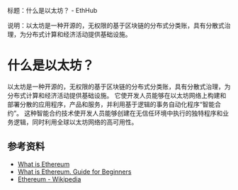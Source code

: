 标题：什么是以太坊？ - EthHub

说明：以太坊是一种开源的，无权限的基于区块链的分布式分类账，具有分散式治理，为分布式计算和经济活动提供基础设施。

# 什么是以太坊？

以太坊是一种开源的，无权限的基于区块链的分布式分类账，具有分散式治理，为分布式计算和经济活动提供基础设施。 它使开发人员能够在以太坊网络上构建和部署分散的应用程序，产品和服务，并利用基于逻辑的事务自动化程序“智能合约”。 这种智能合约技术使开发人员能够创建在无信任环境中执行的独特程序和业务逻辑，同时利用全球以太坊网络的高可用性。

## 参考资料

* [What is Ethereum](https://blockgeeks.com/guides/ethereum/)
* [What is Ethereum. Guide for Beginners](https://cointelegraph.com/ethereum-for-beginners/what-is-ethereum)
* [Ethereum - Wikipedia](https://en.wikipedia.org/wiki/Ethereum)

